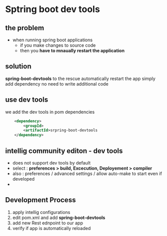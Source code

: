 # Sptring boot dev tools 

## the problem 
* when running spring boot applications 
  * if you make changes to source code
  * then you **have to mnaually restart the application** 

## solution 
**spring-boot-devtools** to the rescue 
automatically restart the app
simply add dependency 
no need to write additional code

## use dev tools 
we add the dev tools in pom dependencies  

```xml
    <dependency>
        <groupId>
        <artifactId>srpring-boot-devtools
    </dependency>
   ```

## intellig community editon - dev tools 
* does not support dev tools by default 
* select : **preferences \> build, Excecution, Deployement \> compiler** 
* also : preferences / advanced settings / allow auto-make to start even if developed 
* 

## Development Process 
1. apply intellig configurations 
2. edit pom.xml and add **spring-boot-devtools**
3. add new Rest ednpoint to our app
4. verify if app is automatically reloaded 

